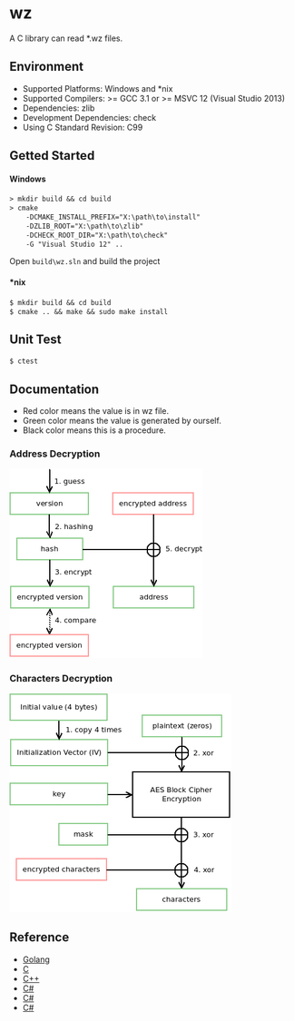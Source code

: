 # wz

A C library can read \*.wz files.

## Environment

* Supported Platforms: Windows and \*nix
* Supported Compilers: >= GCC 3.1 or >= MSVC 12 (Visual Studio 2013)
* Dependencies: zlib
* Development Dependencies: check
* Using C Standard Revision: C99

## Getted Started

#### Windows

```shell
> mkdir build && cd build
> cmake
    -DCMAKE_INSTALL_PREFIX="X:\path\to\install"
    -DZLIB_ROOT="X:\path\to\zlib"
    -DCHECK_ROOT_DIR="X:\path\to\check"
    -G "Visual Studio 12" ..
```

Open `build\wz.sln` and build the project

#### \*nix

```shell
$ mkdir build && cd build
$ cmake .. && make && sudo make install
```

## Unit Test

```shell
$ ctest
```

## Documentation

* Red color means the value is in wz file.
* Green color means the value is generated by ourself.
* Black color means this is a procedure.

### Address Decryption

![Address Decryption](doc/address-decryption.png)

### Characters Decryption

![Characters Decryption](doc/characters-decryption.png)

## Reference

* [Golang](https://github.com/diamondo25/go-wz/blob/master/directory.go)
* [C](https://code.google.com/p/cmsc/source/browse/trunk/wzlibc/wzlibc.c)
* [C++](https://github.com/NoLifeDev/NoLifeStory/blob/master/src/wz/wzmain.cpp)
* [C#](https://github.com/haha01haha01/MapleLib/blob/master/WzLib/WzFile.cs)
* [C#](https://github.com/Kagamia/WzComparerR2/blob/master/WzComparerR2.WzLib/Wz_Sound.cs)
* [C#](https://github.com/angelsl/ms-reWZ/blob/master/WZProperties/WZAudioProperty.cs)
